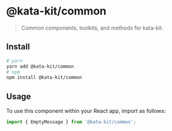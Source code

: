 # @kata-kit/common

> Common components, toolkits, and methods for kata-kit.

## Install

```sh
# yarn
yarn add @kata-kit/common
# npm
npm install @kata-kit/common
```

## Usage

To use this component within your React app, import as follows:

```javascript
import { EmptyMessage } from '@kata-kit/common';
```
